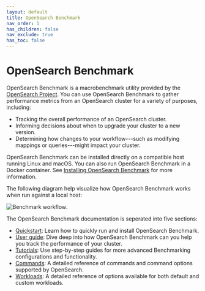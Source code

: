 ```yaml
---
layout: default
title: OpenSearch Benchmark
nav_order: 1
has_children: false
nav_exclude: true
has_toc: false
---
```


# OpenSearch Benchmark

OpenSearch Benchmark is a macrobenchmark utility provided by the [OpenSearch Project](https://github.com/opensearch-project). You can use OpenSearch Benchmark to gather performance metrics from an OpenSearch cluster for a variety of purposes, including:

- Tracking the overall performance of an OpenSearch cluster.
- Informing decisions about when to upgrade your cluster to a new version.
- Determining how changes to your workflow---such as modifying mappings or queries---might impact your cluster.

OpenSearch Benchmark can be installed directly on a compatible host running Linux and macOS. You can also run OpenSearch Benchmark in a Docker container. See [Installing OpenSearch Benchmark]({{site.url}}{{site.baseurl}}/benchmark/installing-benchmark/) for more information.

The following diagram help visualize how OpenSearch Benchmark works when run against a local host:

![Benchmark workflow]({{site.url}}{{site.baseurl}}/images/benchmark/OSB-workflow.png).

The OpenSearch Benchmark documentation is seperated into five sections:

- [Quickstart]({{site.url}}{{site.baseurl}}/benchmark/installing-benchmark/): Learn how to quickly run and install OpenSearch Benchmark.
- [User guide]({{site.url}}{{site.baseurl}}/benchmark/user-guide/index/): Dive deep into how OpenSearch Benchmark can you help you track the performance of your cluster.
- [Tutorials]({{site.url}}{{site.baseurl}}/benchmark/tutorials/index/): Use step-by-step guides for more advanced Benchmarking configurations and functionality.
- [Commands]({{site.url}}{{site.baseurl}}/benchmark/installing-benchmark/commands/index/): A detailed reference of commands and command options supported by OpenSearch.
- [Workloads]({{site.url}}{{site.baseurl}}/benchmark/installing-benchmark/workloads/index/): A detailed reference of options available for both default and custom workloads.




